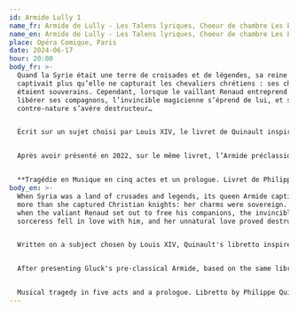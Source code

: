 ```yaml
---
id: Armide Lully 1
name_fr: Armide de Lully - Les Talens lyriques, Choeur de chambre Les Eléments
name_en: Armide de Lully - Les Talens lyriques, Choeur de chambre Les Eléments
place: Opéra Comique, Paris
date: 2024-06-17
hour: 20:00
body_fr: >-
  Quand la Syrie était une terre de croisades et de légendes, sa reine Armide
  captivait plus qu’elle ne capturait les chevaliers chrétiens : ses charmes
  étaient souverains. Cependant, lorsque le vaillant Renaud entreprend de
  libérer ses compagnons, l’invincible magicienne s’éprend de lui, et son amour
  contre-nature s’avère destructeur…


  Écrit sur un sujet choisi par Louis XIV, le livret de Quinault inspira à Lully le plus bel opus de leur collaboration, mais aussi le dernier, car tous deux moururent peu après. Popularisé sous le nom d’« opéra des dames », Armide fut le tout premier opéra français donné en Italie, avant de devenir pour les Européens du siècle des Lumières un modèle du genre.


  Après avoir présenté en 2022, sur le même livret, l’Armide préclassique de Gluck, l’Opéra‑Comique invite ses interprètes Christophe Rousset et Lilo Baur à remonter aux sources, dans le même décor signé Bruno de Lavenère.


  **Tragédie en Musique en cinq actes et un prologue. Livret de Philippe Quinault d’après La Jérusalem délivrée du Tasse. Créée À L’académie Royale De Musique le 15 Février 1686.**
body_en: >-
  When Syria was a land of crusades and legends, its queen Armide captivated
  more than she captured Christian knights: her charms were sovereign. However,
  when the valiant Renaud set out to free his companions, the invincible
  sorceress fell in love with him, and her unnatural love proved destructive...


  Written on a subject chosen by Louis XIV, Quinault's libretto inspired Lully to write the most beautiful opus of their collaboration, but also the last, as both died shortly afterwards. Popularised as the 'opera for the ladies', Armide was the very first French opera to be performed in Italy, before becoming a model of the genre for the Europeans of the Age of Enlightenment.


  After presenting Gluck's pre-classical Armide, based on the same libretto, in 2022, the Opéra-Comique invites its performers Christophe Rousset and Lilo Baur to go back to the origins, on the same set designed by Bruno de Lavenère.


  Musical tragedy in five acts and a prologue. Libretto by Philippe Quinault based on La Jérusalem délivrée by Tasso. First performed at the Royal Academy of Music on 15 February 1686.
---
```

